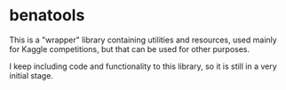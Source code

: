 # benatools
This is a "wrapper" library containing utilities and resources, used mainly for Kaggle competitions, but that can be used for other purposes.

I keep including code and functionality to this library, so it is still in a very initial stage.
